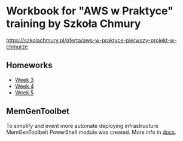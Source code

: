 # Workbook for "AWS w Praktyce" training by Szkoła Chmury
https://szkolachmury.pl/oferta/aws-w-praktyce-pierwszy-projekt-w-chmurze

## Homeworks
- [Week 3](03/week3-homework.md)
- [Week 4](04/week-4.md)
- [Week 5](05/week-5.md)

## MemGenToolbet
To simplify and event more automate deploying infrastructure MemGenToolbelt PowerShell module was created. More info in [docs](toolbelt/README.md). 
